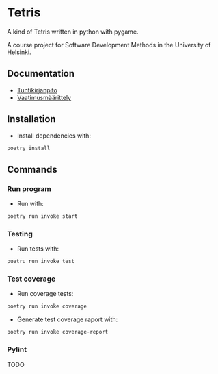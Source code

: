 # Tetris

A kind of Tetris written in python with pygame. 

A course project for Software Development Methods in the University of Helsinki. 


## Documentation
- [Tuntikirjanpito](https://github.com/jerenuora/ot_harjoitustyo/blob/master/dokumentaatio/tuntikirjapinto.md)
- [Vaatimusmäärittely](https://github.com/jerenuora/ot_harjoitustyo/blob/master/dokumentaatio/Vaatimusmäärittely.md)

## Installation
- Install dependencies with:
```bash
poetry install
```

## Commands
### Run program 
- Run with:
```bash
poetry run invoke start
```

### Testing 
- Run tests with:
```bash 
puetru run invoke test
```

### Test coverage
- Run coverage tests:
```bash 
poetry run invoke coverage
```
- Generate test coverage raport with:
```bash
poetry run invoke coverage-report
```

### Pylint
TODO
